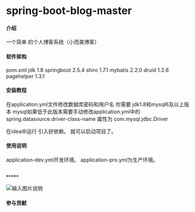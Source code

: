 # spring-boot-blog-master

#### 介绍
一个简单 的个人博客系统（小而美博客）

#### 软件架构
pom.xml
    jdk 1.8
    springboot 2.5.4
    shiro  1.7.1
    mybatis 2.2.0
    druid 1.2.6
    pagehelper 1.3.1

#### 安装教程

在application.yml文件修改数据库密码和用户名
你需要 jdk1.8和mysql6及以上版本
mysql如果低于此版本需要手动修改application.yml中的
spring.datasource.driver-class-name 属性为 com.mysql.jdbc.Driver

在idea中运行
引入好依赖。
就可以启动项目了。

#### 使用说明
application-dev.yml开发环境。
application-pro.yml为生产环境。

#### 。。。。。
![输入图片说明](https://images.gitee.com/uploads/images/2021/0913/181019_6f536d41_9428709.png "屏幕截图.png")

#### 参与贡献

